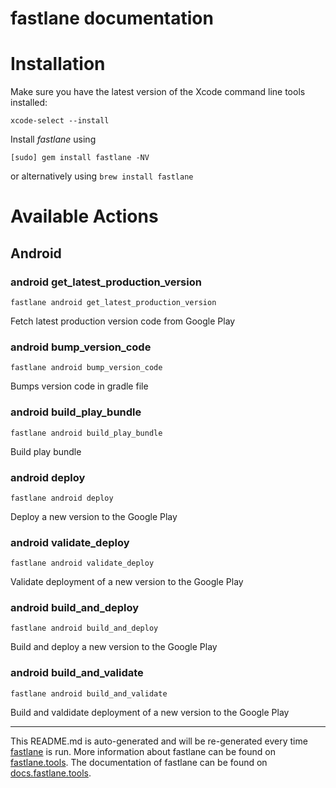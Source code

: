 fastlane documentation
================
# Installation

Make sure you have the latest version of the Xcode command line tools installed:

```
xcode-select --install
```

Install _fastlane_ using
```
[sudo] gem install fastlane -NV
```
or alternatively using `brew install fastlane`

# Available Actions
## Android
### android get_latest_production_version
```
fastlane android get_latest_production_version
```
Fetch latest production version code from Google Play
### android bump_version_code
```
fastlane android bump_version_code
```
Bumps version code in gradle file
### android build_play_bundle
```
fastlane android build_play_bundle
```
Build play bundle
### android deploy
```
fastlane android deploy
```
Deploy a new version to the Google Play
### android validate_deploy
```
fastlane android validate_deploy
```
Validate deployment of a new version to the Google Play
### android build_and_deploy
```
fastlane android build_and_deploy
```
Build and deploy a new version to the Google Play
### android build_and_validate
```
fastlane android build_and_validate
```
Build and valdidate deployment of a new version to the Google Play

----

This README.md is auto-generated and will be re-generated every time [fastlane](https://fastlane.tools) is run.
More information about fastlane can be found on [fastlane.tools](https://fastlane.tools).
The documentation of fastlane can be found on [docs.fastlane.tools](https://docs.fastlane.tools).
